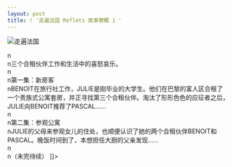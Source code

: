 ```yaml
---
layout: post
title: ! '走遍法国 Reflets 故事梗概 1 '
---
```


<p><img src="http://www.francaisblog.com/fy/images/couverture1.jpg" alt="走遍法国" /></p>
<p>n<br />n三个合租伙伴工作和生活中的喜怒哀乐。<br />n<br />n第一集：新房客<br />nBENOIT在旅行社工作，JULIE是刚毕业的大学生。他们在巴黎的富人区合租了一个贵族式公寓套房，并正寻找第三个合租伙伴。淘汰了形形色色的应征者之后，JULIE向BENOIT推荐了PASCAL……<br />n<br />n第二集：参观公寓<br />nJULIE的父母来参观女儿的住处，也顺便认识了她的两个合租伙伴BENOIT和PASCAL。晚饭时间到了，本想担任大厨的父亲发现……<br />n<br />n（未完待续） ]]&gt;
</p>
